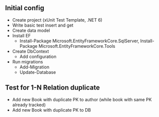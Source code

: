

## Initial config
- Create project (xUnit Test Template, .NET 6)
- Write basic test insert and get
- Create data model
- Install EF
	- Install-Package Microsoft.EntityFrameworkCore.SqlServer, Install-Package Microsoft.EntityFrameworkCore.Tools
- Create DbContext
	- Add configuration
- Run migrations 
	- Add-Migration
	- Update-Database

## Test for 1-N Relation duplicate 
- Add new Book with duplicate PK to author (while book with same PK already tracked)
- Add new Book with duplicate PK to DB